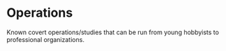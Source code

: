 # Operations
Known covert operations/studies that can be run from young hobbyists to professional organizations.
